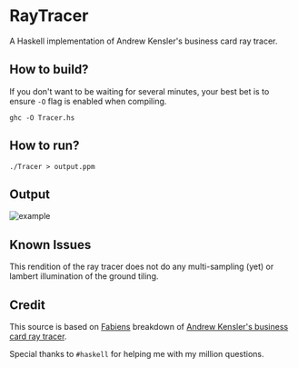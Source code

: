 # RayTracer
A Haskell implementation of Andrew Kensler's business card ray tracer.


## How to build?
If you don't want to be waiting for several minutes, your best bet is to ensure `-O` flag is enabled when compiling.

`ghc -O Tracer.hs`


## How to run?
`./Tracer > output.ppm`


## Output
![example][1]


## Known Issues
This rendition of the ray tracer does not do any multi-sampling (yet) or lambert illumination of the ground tiling.


## Credit
This source is based on [Fabiens](http://fabiensanglard.net/rayTracing_back_of_business_card/index.php) breakdown of [Andrew Kensler's business card ray tracer](http://www.cs.utah.edu/~aek/code/card.cpp).

Special thanks to `#haskell` for helping me with my million questions.


  [1]: http://i.imgur.com/11XBtCx.png
